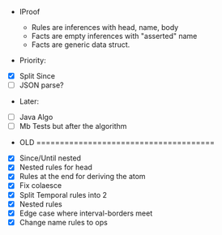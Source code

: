 * IProof
    * Rules are inferences with head, name, body
    * Facts are empty inferences with "asserted" name
    * Facts are generic data struct.

* Priority:
- [x] Split Since
- [ ] JSON parse?

* Later:
- [ ] Java Algo
- [ ] Mb Tests but after the algorithm

* OLD ======================================
- [x] Since/Until nested
- [x] Nested rules for head
- [x] Rules at the end for deriving the atom
- [x] Fix colaesce
- [x] Split Temporal rules into 2
- [x] Nested rules
- [x] Edge case where interval-borders meet
- [x] Change name rules to ops
